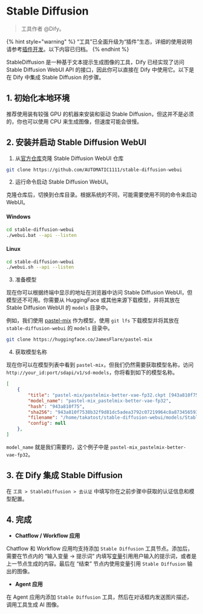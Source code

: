 # Stable Diffusion

> 工具作者 @Dify。

{% hint style="warning" %}
“工具”已全面升级为“插件”生态，详细的使用说明请参考[插件开发](https://docs.dify.ai/zh-hans/plugins/quick-start/install-plugins)。以下内容已归档。
{% endhint %}

StableDiffusion 是一种基于文本提示生成图像的工具，Dify 已经实现了访问 Stable Diffusion WebUI API 的接口，因此你可以直接在 Dify 中使用它。以下是在 Dify 中集成 Stable Diffusion 的步骤。

## 1. 初始化本地环境

推荐使用装有较强 GPU 的机器来安装和驱动 Stable Diffusion，但这并不是必须的，你也可以使用 CPU 来生成图像，但速度可能会很慢。

## 2. 安装并启动 Stable Diffusion WebUI

1. 从[官方仓库](https://github.com/AUTOMATIC1111/stable-diffusion-webui)克隆 Stable Diffusion WebUI 仓库
    
```bash
git clone https://github.com/AUTOMATIC1111/stable-diffusion-webui
```

2. 运行命令启动 Stable Diffusion WebUI。

克隆仓库后，切换到仓库目录。根据系统的不同，可能需要使用不同的命令来启动 WebUI。

#### Windows

```bash
cd stable-diffusion-webui
./webui.bat --api --listen
```

#### Linux
```bash
cd stable-diffusion-webui
./webui.sh --api --listen
```

3. 准备模型

现在你可以根据终端中显示的地址在浏览器中访问 Stable Diffusion WebUI，但模型还不可用。你需要从 HuggingFace 或其他来源下载模型，并将其放在 Stable Diffusion WebUI 的 `models` 目录中。

例如，我们使用 [pastel-mix](https://huggingface.co/JamesFlare/pastel-mix) 作为模型，使用 `git lfs` 下载模型并将其放在 `stable-diffusion-webui` 的 `models` 目录中。

```bash
git clone https://huggingface.co/JamesFlare/pastel-mix
```

4. 获取模型名称

现在你可以在模型列表中看到 `pastel-mix`，但我们仍然需要获取模型名称，访问 `http://your_id:port/sdapi/v1/sd-models`，你将看到如下的模型名称。

```json
[
    {
        "title": "pastel-mix/pastelmix-better-vae-fp32.ckpt [943a810f75]",
        "model_name": "pastel-mix_pastelmix-better-vae-fp32",
        "hash": "943a810f75",
        "sha256": "943a810f7538b32f9d81dc5adea3792c07219964c8a8734565931fcec90d762d",
        "filename": "/home/takatost/stable-diffusion-webui/models/Stable-diffusion/pastel-mix/pastelmix-better-vae-fp32.ckpt",
        "config": null
    },
]
```

`model_name` 就是我们需要的，这个例子中是 `pastel-mix_pastelmix-better-vae-fp32`。

## 3. 在 Dify 集成 Stable Diffusion

在 `工具 > StableDiffusion > 去认证` 中填写你在之前步骤中获取的认证信息和模型配置。

## 4. 完成

- **Chatflow / Workflow 应用**

Chatflow 和 Workflow 应用均支持添加 `Stable Diffusion` 工具节点。添加后，需要在节点内的 “输入变量 → 提示词” 内填写[变量](https://docs.dify.ai/v/zh-hans/guides/workflow/variables)引用用户输入的提示词，或者是上一节点生成的内容。最后在 “结束” 节点内使用变量引用 `Stable Diffusion` 输出的图像。

- **Agent 应用**

在 Agent 应用内添加 `Stable Diffusion` 工具，然后在对话框内发送图片描述，调用工具生成 AI 图像。
